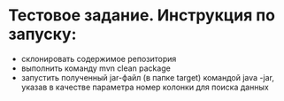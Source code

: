 # Тестовое задание. Инструкция по запуску:
 - склонировать содержимое репозитория
 - выполнить команду mvn clean package
 - запустить полученный jar-файл (в папке target) командой java -jar, указав в качестве параметра номер колонки для поиска данных

